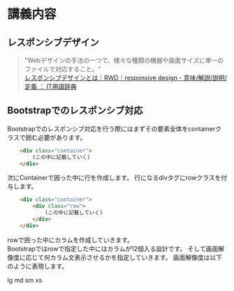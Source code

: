 # 講義内容

## レスポンシブデザイン

> "Webデザインの手法の一つで、様々な種類の機器や画面サイズに単一のファイルで対応すること。"  
[レスポンシブデザインとは｜RWD｜responsive design - 意味/解説/説明/定義 ： IT用語辞典](http://e-words.jp/w/%E3%83%AC%E3%82%B9%E3%83%9D%E3%83%B3%E3%82%B7%E3%83%96%E3%83%87%E3%82%B6%E3%82%A4%E3%83%B3.html)

## Bootstrapでのレスポンシブ対応
Bootstrapでのレスポンシブ対応を行う際にはまずその要素全体をcontainerクラスで囲む必要があります。  

```html
    <div class="container">  
        (この中に記載していく)  
    </div>  
```

次にContainerで囲った中に行を作成します。 
行になるdivタグにrowクラスを付与します。  

```html
    <div class="container">  
        <div class="row">
            (この中に記載していく)  
        </div>
    </div>  
```

rowで囲った中にカラムを作成していきます。  
Bootstrapではrowで指定した中にはカラムが12個入る設計です。
そして画面解像度に応じて何カラム文表示させるかを指定していきます。
画面解像度は以下のように表現します。

lg
md
sm
xs
